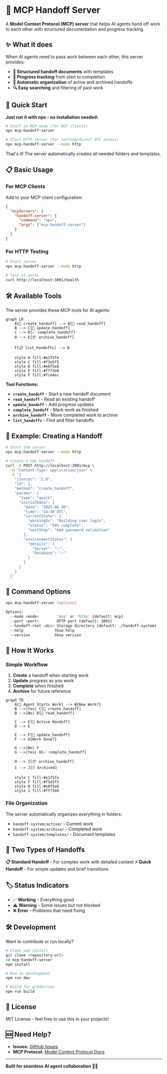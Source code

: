 # 🤝 MCP Handoff Server

A **Model Context Protocol (MCP) server** that helps AI agents hand off work to each other with structured documentation and progress tracking.

## ✨ What it does

When AI agents need to pass work between each other, this server provides:
- **📝 Structured handoff documents** with templates
- **🔄 Progress tracking** from start to completion
- **📁 Automatic organization** of active and archived handoffs
- **🔍 Easy searching** and filtering of past work

## 🚀 Quick Start

**Just run it with npx - no installation needed:**

```bash
# Start in MCP mode (for MCP clients)
npx mcp-handoff-server

# Start HTTP server (for testing/direct API access)
npx mcp-handoff-server --mode http
```

That's it! The server automatically creates all needed folders and templates.

## 📋 Basic Usage

### For MCP Clients
Add to your MCP client configuration:
```json
{
  "mcpServers": {
    "handoff-server": {
      "command": "npx",
      "args": ["mcp-handoff-server"]
    }
  }
}
```

### For HTTP Testing
```bash
# Start server
npx mcp-handoff-server --mode http

# Test it works
curl http://localhost:3001/health
```

## 🛠️ Available Tools

The server provides these MCP tools for AI agents:

```mermaid
graph LR
    A[📝 create_handoff] --> B[📖 read_handoff]
    B --> C[🔄 update_handoff]
    C --> D[✅ complete_handoff]
    D --> E[📦 archive_handoff]

    F[📋 list_handoffs] --> B

    style A fill:#e1f5fe
    style C fill:#f3e5f5
    style D fill:#e8f5e8
    style E fill:#fff3e0
    style F fill:#fce4ec
```

**Tool Functions:**
- **`create_handoff`** - Start a new handoff document
- **`read_handoff`** - Read an existing handoff
- **`update_handoff`** - Add progress updates
- **`complete_handoff`** - Mark work as finished
- **`archive_handoff`** - Move completed work to archive
- **`list_handoffs`** - Find and filter handoffs

## 📖 Example: Creating a Handoff

```bash
# Start the server
npx mcp-handoff-server --mode http

# Create a new handoff
curl -X POST http://localhost:3001/mcp \
  -H "Content-Type: application/json" \
  -d '{
    "jsonrpc": "2.0",
    "id": 1,
    "method": "create_handoff",
    "params": {
      "type": "quick",
      "initialData": {
        "date": "2025-06-30",
        "time": "14:30 UTC",
        "currentState": {
          "workingOn": "Building user login",
          "status": "50% complete",
          "nextStep": "Add password validation"
        },
        "environmentStatus": {
          "details": {
            "Server": "✅",
            "Database": "✅"
          }
        }
      }
    }
  }'
```

## 🔧 Command Options

```bash
npx mcp-handoff-server [options]

Options:
  --mode <mode>        'mcp' or 'http' (default: mcp)
  --port <port>        HTTP port (default: 3001)
  --handoff-root <dir> Storage directory (default: ./handoff-system)
  --help              Show help
  --version           Show version
```

## 🔄 How It Works

### Simple Workflow
1. **Create** a handoff when starting work
2. **Update** progress as you work
3. **Complete** when finished
4. **Archive** for future reference

```mermaid
graph TD
    A[🤖 Agent Starts Work] --> B{New Work?}
    B -->|Yes| C[📝 create_handoff]
    B -->|No| D[📖 read_handoff]

    C --> E[📁 Active Handoff]
    D --> E

    E --> F[🔄 update_handoff]
    F --> G{Work Done?}

    G -->|No| F
    G -->|Yes| H[✅ complete_handoff]

    H --> I[📦 archive_handoff]
    I --> J[🗄️ Archived]

    style C fill:#e1f5fe
    style F fill:#f3e5f5
    style H fill:#e8f5e8
    style I fill:#fff3e0
```

### File Organization
The server automatically organizes everything in folders:
- `handoff-system/active/` - Current work
- `handoff-system/archive/` - Completed work
- `handoff-system/templates/` - Document templates

## 🎯 Two Types of Handoffs

**📋 Standard Handoff** - For complex work with detailed context
**⚡ Quick Handoff** - For simple updates and brief transitions

## 🏷️ Status Indicators

- ✅ **Working** - Everything good
- ⚠️ **Warning** - Some issues but not blocked
- ❌ **Error** - Problems that need fixing

## 🛠️ Development

Want to contribute or run locally?

```bash
# Clone and install
git clone <repository-url>
cd mcp-handoff-server
npm install

# Run in development
npm run dev

# Build for production
npm run build
```

## 📄 License

MIT License - feel free to use this in your projects!

## 🆘 Need Help?

- **Issues:** [GitHub Issues](https://github.com/your-repo/mcp-handoff-server/issues)
- **MCP Protocol:** [Model Context Protocol Docs](https://modelcontextprotocol.io/)

---

**Built for seamless AI agent collaboration** 🤖✨
